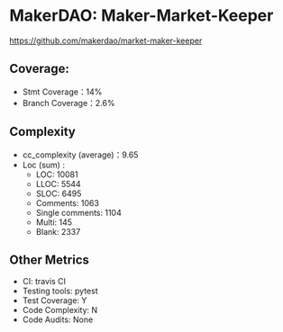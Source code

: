 # MakerDAO: Maker-Market-Keeper

https://github.com/makerdao/market-maker-keeper

## Coverage:

* Stmt Coverage：14%
* Branch Coverage：2.6%

## Complexity

* cc_complexity (average)：9.65
* Loc (sum) :   
  * LOC: 10081
  * LLOC: 5544
  *  SLOC: 6495
  * Comments: 1063
  *  Single comments: 1104
  * Multi: 145
  * Blank: 2337

## Other Metrics

* CI: travis CI
* Testing tools: pytest
* Test Coverage: Y
* Code Complexity: N
* Code Audits: None